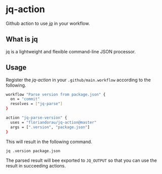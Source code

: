 # jq-action #

Github action to use [_jq_](https://stedolan.github.io/jq/) in your workflow.

## What is jq ##

jq is a lightweight and flexible command-line JSON processor.

## Usage ##

Register the _jq-action_ in your `.github/main.workflow` according to the following.

```bash
workflow "Parse version from package.json" {
  on = "commit"
  resolves = ["jq-parse"]
}

action "jq-parse-version" {
  uses = "floriandorau/jq-action@master"
  args = [".version", "package.json"]
}
```

This will result in the following command.

```bash
jq .version package.json
```

The parsed result will bee exported to `JQ_OUTPUT` so that you can use the result in succeeding actions.
